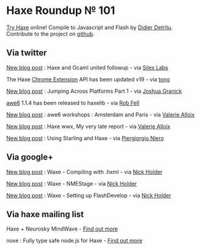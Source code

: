 [_template]: roundup.html
# Haxe Roundup № 101

[Try Haxe][link 1] online! Compile to Javascript and Flash by [Didier Detritu][link 2]. Contribute to the project on [github][link 3].

## Via twitter

[New blog post][link 4] : Haxe and Ocaml united followup - via [Silex Labs][link 5]

The Haxe [Chrome Extension][link 6] API has been updated v19 - via [tong][link 7]

[New blog post][link 8] : Jumping Across Platforms Part 1 - via [Joshua Granick][link 9]

[awe6][link 10] 1.1.4 has been released to haxelib - via [Rob Fell][link 11]

[New blog post][link 12] : awe6 workshops : Amsterdam and Paris - via [Valerie Alloix][link 13]

[New blog post][link 14] : Haxe wwx, My very late report - via [Valerie Alloix][link 15]

[New blog post][link 16] : Using Starling and Haxe - via [Piergiorgio Niero][link 17]

## Via google+

[New blog post][link 18] : Waxe - Compiling with .hxml - via [Nick Holder][link 19]

[New blog post][link 20] : Waxe - NMEStage - via [Nick Holder][link 21]

[New blog post][link 22] : Waxe - Setting up FlashDevelop - via [Nick Holder][link 23]

## Via haxe mailing list

Haxe + Neurosky MindWave - [Find out more][link 24]

noxe : Fully type safe node.js for Haxe - [Find out more][link 25]

[link 1]: http://try.haxe.org "Try Haxe"
[link 2]: https://plus.google.com/b/113704686911055424796/107153760418037795844/posts "Didier Detritu"
[link 3]: https://github.com/clemos/try-haxe "github"
[link 4]: http://www.silexlabs.org/133239/the-blog/haxe-and-ocaml-united-followup/ "New blog post"
[link 5]: https://www.twitter.com/silexlabs "Silex Labs"
[link 6]: https://github.com/tong/chrome.extension "Chrome Extension"
[link 7]: https://www.twitter.com/disktree "tong"
[link 8]: http://blog.mutantlabs.com/2012/04/jumping-across-platforms-part-1/ "New blog post"
[link 9]: https://www.twitter.com/singmajesty "Joshua Granick"
[link 10]: http://lib.haxe.org/p/awe6 "awe6"
[link 11]: https://twitter.com/hypersurge "Rob Fell"
[link 12]: http://www.blog.elimak.com/2012/06/awe6-workshop-amsterdam-paris/ "New blog post"
[link 13]: https://www.twitter.com/elimak "Valerie Alloix"
[link 14]: http://www.blog.elimak.com/2012/06/haxe-wwx/ "New blog post"
[link 15]: https://www.twitter.com/elimak "Valerie Alloix"
[link 16]: http://blog.labe.me/post/24838117737/using-starling-and-haxe "New blog post"
[link 17]: https://www.twitter.com/pigiuz "Piergiorgio Niero"
[link 18]: http://nickholder.wordpress.com/2012/06/07/waxe-compiling-with-hxml/ "New blog post"
[link 19]: https://plus.google.com/113726060669742151350/posts "Nick Holder"
[link 20]: http://nickholder.wordpress.com/2012/06/13/waxe-nmestage/ "New blog post"
[link 21]: https://plus.google.com/113726060669742151350/posts "Nick Holder"
[link 22]: http://nickholder.wordpress.com/2012/06/13/waxe-setting-up-flashdevelop/ "New blog post"
[link 23]: https://plus.google.com/113726060669742151350/posts "Nick Holder"
[link 24]: https://groups.google.com/d/msg/haxelang/lyVlMt-6_-4/03r1IZ0kCZMJ "Find out more"
[link 25]: https://groups.google.com/d/msg/haxelang/FVEQ1xq_7ek/czder16oq8YJ "Find out more"

